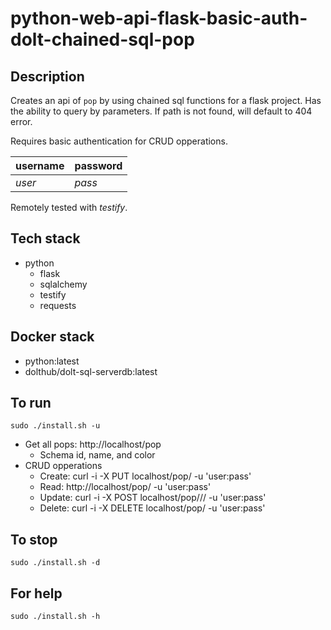 # python-web-api-flask-basic-auth-dolt-chained-sql-pop

## Description
Creates an api of `pop` by using chained sql functions for a flask project.
Has the ability to query by parameters.
If path is not found, will default to 404 error.

Requires basic authentication for CRUD opperations.

| username | password |
| ------- | -------- |
| *user* | *pass* |


Remotely tested with *testify*.

## Tech stack
- python
  - flask
  - sqlalchemy
  - testify
  - requests

## Docker stack
- python:latest
- dolthub/dolt-sql-serverdb:latest

## To run
`sudo ./install.sh -u`
- Get all pops: http://localhost/pop
  - Schema id, name, and color
- CRUD opperations
  - Create: curl -i -X PUT localhost/pop/<id> -u 'user:pass'
  - Read: http://localhost/pop/<id> -u 'user:pass'
  - Update: curl -i -X POST localhost/pop/<id>/<name>/<color> -u 'user:pass'
  - Delete: curl -i -X DELETE localhost/pop/<id> -u 'user:pass'

## To stop
`sudo ./install.sh -d`

## For help
`sudo ./install.sh -h`
